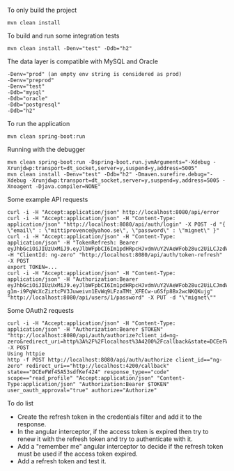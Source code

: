 To only build the project
```
mvn clean install
```

To build and run some integration tests
```
mvn clean install -Denv="test" -Ddb="h2"
```

The data layer is compatible with MySQL and Oracle
```
-Denv="prod" (an empty env string is considered as prod)
-Denv="preprod"
-Denv="test"
-Ddb="mysql"
-Ddb="oracle"
-Ddb="postgresql"
-Ddb="h2"
```

To run the application
```
mvn clean spring-boot:run
```

Running with the debugger
```
mvn clean spring-boot:run -Dspring-boot.run.jvmArguments="-Xdebug -Xrunjdwp:transport=dt_socket,server=y,suspend=y,address=5005"
mvn clean install -Denv="test" -Ddb="h2" -Dmaven.surefire.debug="-Xdebug -Xrunjdwp:transport=dt_socket,server=y,suspend=y,address=5005 -Xnoagent -Djava.compiler=NONE"
```

Some example API requests
```
curl -i -H "Accept:application/json" http://localhost:8080/api/error
curl -i -H "Accept:application/json" -H "Content-Type: application/json" "http://localhost:8080/api/auth/login" -X POST -d "{ \"email\" : \"mittiprovence@yahoo.se\", \"password\" : \"mignet\" }"
curl -i -H "Accept:application/json" -H "Content-Type: application/json" -H "TokenRefresh: Bearer eyJhbGciOiJIUzUxMiJ9.eyJlbWFpbCI6Im1pdHRpcHJvdmVuY2VAeWFob28uc2UiLCJzdWIiOiJORy1aRVJPIiwianRpIjoiNzBjYmYzZmItYmJhMC00Y2E3LWI4MTItZjNmYmM5NjMzNjU3IiwiaXNzIjoiaHR0cDovL3RoYWxhc29mdC5jb20iLCJpYXQiOjE1NDE0MTEyNzcsImV4cCI6MTU0MjAxNjA3N30.7soHggVsKkOU8SwepvF99c0JKltEWzgsOOyrtTWpPCODdH_TPyXFIVog_NWOOM1gmcFyqwbbZ3HDUQ6rgzdIaA" -H "ClientId: ng-zero" "http://localhost:8080/api/auth/token-refresh" -X POST
export TOKEN=...
curl -i -H "Accept:application/json" -H "Content-Type: application/json" -H "Authorization:Bearer eyJhbGciOiJIUzUxMiJ9.eyJlbWFpbCI6Im1pdHRpcHJvdmVuY2VAeWFob28uc2UiLCJmdWxsbmFtZSI6IlN0ZXBoYW5lIEV5YmVydCIsInNjb3BlcyI6WyJST0xFX1VTRVIiXSwic3ViIjoibWl0dGlwcm92ZW5jZUB5YWhvby5zZSIsImlzcyI6Imh0dHA6Ly90aGFsYXNvZnQuY29tIiwiaWF0IjoxNTQwNzQwMDA5LCJleHAiOjE1NDA3NDM2MDl9.jmfp22i1DQOaIlcgmCOB-g1m-i9PqWcXcZiztcPV3Juweivn1EvWq9LFzaTMt_XFECw-u6Sfp8Bx2wcNKQKujg" "http://localhost:8080/api/users/1/password" -X PUT -d "\"mignet\""
```

Some OAuth2 requests
```
curl -i -H "Accept:application/json" -H "Content-Type: application/json" -H "Authorization:Bearer $TOKEN" "http://localhost:8080/api/auth/authorize?client_id=ng-zero&redirect_uri=http%3A%2F%2Flocalhost%3A4200%2Fcallback&state=DCEeFWf45A53sdfKef424&response_type=code&scope=read_profile" -X POST
Using httpie
http -f POST http://localhost:8080/api/auth/authorize client_id=="ng-zero" redirect_uri=="http://localhost:4200/callback" state=="DCEeFWf45A53sdfKef424" response_type=="code" scope=="read_profile" "Accept:application/json" "Content-Type:application/json" "Authorization:Bearer $TOKEN" user_oauth_approval="true" authorize="Authorize"
```

To do list
- Create the refresh token in the credentials filter and add it to the response.
- In the angular interceptor, if the access token is expired then try to renew it with the refresh token and try to authenticate with it.
- Add a "remember me" angular interceptor to decide if the refresh token must be used if the access token expired.
- Add a refresh token and test it.

